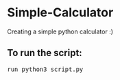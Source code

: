 # Simple-Calculator

Creating a simple python calculator :)

## To run the script:
<pre>run python3 script.py</pre>
